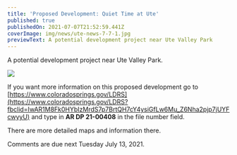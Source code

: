 ```yaml
---
title: 'Proposed Development: Quiet Time at Ute'
published: true
publishedOn: 2021-07-07T21:52:59.441Z
coverImage: img/news/ute-news-7-7-1.jpg
previewText: A potential development project near Ute Valley Park
---
```


A potential development project near Ute Valley Park.

![](img/news/ute-news-7-7-2.jpg)

If you want more information on this proposed development go to [https://www.coloradosprings.​gov/LDRS](https://www.coloradosprings.gov/LDRS?fbclid=IwAR1M8Fk0HYbIzMrdS7p7BrtQH7cY4ysiGfLw6Mu_Z6Nha2pjp7jUYFcwyyU) and type in **AR DP 21-00408** in the file number field.

There are more detailed maps and information there.

Comments are due next Tuesday July 13, 2021.
